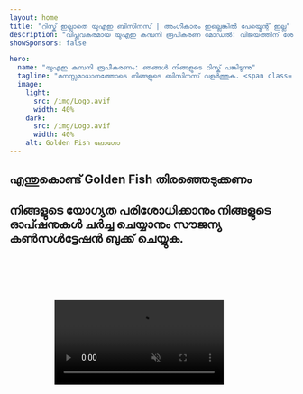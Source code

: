 ```yaml
---
layout: home
title: "റിസ്ക് ഇല്ലാതെ യുഎഇ ബിസിനസ് | അംഗീകാരം ഇല്ലെങ്കിൽ പേയ്മെന്റ് ഇല്ല"
description: "വിപ്ലവകരമായ യുഎഇ കമ്പനി രൂപീകരണ മോഡൽ: വിജയത്തിന് ശേഷം മാത്രം നിങ്ങൾ പണം നൽകുന്നു. 90%+ വിജയ നിരക്കോടെ എല്ലാ ഘട്ടങ്ങളിലും വിദഗ്ധ മാർഗനിർദ്ദേശം."
showSponsors: false

hero:
  name: "യുഎഇ കമ്പനി രൂപീകരണം: ഞങ്ങൾ നിങ്ങളുടെ റിസ്ക് പങ്കിടുന്നു"
  tagline: "മനസ്സമാധാനത്തോടെ നിങ്ങളുടെ ബിസിനസ് വളർത്തുക. <span class='hl'>അംഗീകാരം ലഭിക്കുന്നതുവരെ ഏജന്റ് ഫീസ് ഇല്ല</span>. നിങ്ങൾക്ക് ഫലം ലഭിക്കുന്നതുവരെ ഞങ്ങൾക്ക് പണം ലഭിക്കില്ല."
  image:
    light:
      src: /img/Logo.avif
      width: 40%
    dark:
      src: /img/Logo.avif
      width: 40%
    alt: Golden Fish ലോഗോ
---
```


<FeatureBlock :card="{
  title: 'നിങ്ങളുടെ നേട്ടങ്ങൾ — ഞങ്ങളുടെ ഉത്തരവാദിത്തം',
  details: 'അനുകൂലമായ ബിസിനസ് അന്തരീക്ഷം തേടുന്ന അന്താരാഷ്ട്ര സംരംഭകർക്കും നിക്ഷേപകർക്കും യുഎഇ നിരവധി നേട്ടങ്ങൾ വാഗ്ദാനം ചെയ്യുന്നു. \n\n* കുറഞ്ഞ നികുതി നിരക്കുകൾ: 9% കോർപ്പറേറ്റ് നികുതിയും 5% VAT-യും മാത്രം, വ്യക്തിഗത വരുമാന നികുതി ഇല്ല\n* 100% വിദേശ ഉടമസ്ഥത: പ്രാദേശിക പങ്കാളികൾ ഇല്ലാതെ നിങ്ങളുടെ കമ്പനിയുടെ പൂർണ്ണ നിയന്ത്രണം\n* കറൻസി നിയന്ത്രണങ്ങൾ ഇല്ല: നിയന്ത്രണമില്ലാത്ത ലാഭ വിതരണവും കറൻസി വിനിമയവും\n\n[പൂർണ്ണ ലിസ്റ്റ് കാണുക](/uae-business/company-registration/benefits-problems#benefits-of-doing-business-in-the-uae)',
  link: '/uae-business/company-registration/benefits-problems#benefits-of-doing-business-in-the-uae',
  src: {
    light: '/img/iStock-2051326997.avif',
    dark: '/img/iStock-1448478309.jpg',
    width: '100%'
  },
  inversion: false
}" />

<FeatureBlock :card="{
  title: 'ഞങ്ങൾ ഒരുമിച്ച് നേരിടുന്ന വെല്ലുവിളികൾ',
  details: 'യുഎഇ നിരവധി നേട്ടങ്ങൾ വാഗ്ദാനം ചെയ്യുമ്പോഴും, പ്രവർത്തനങ്ങൾ സ്ഥാപിക്കുമ്പോൾ സാധ്യമായ വെല്ലുവിളികളെക്കുറിച്ച് ബിസിനസുകൾ അറിഞ്ഞിരിക്കണം. \n\n* സങ്കീർണ്ണമായ നിയന്ത്രണ പരിസ്ഥിതി: എമിറേറ്റുകളിലും ഫ്രീ സോണുകളിലും വ്യത്യസ്ത നിയന്ത്രണങ്ങൾ\n* സാമ്പത്തിക സബ്സ്റ്റൻസ് ആവശ്യകതകൾ: ചില പ്രവർത്തനങ്ങൾക്ക് പ്രാദേശിക ജീവനക്കാരും ഭൗതിക ഓഫീസ് സ്ഥലവും ആവശ്യമാണ്\n* ഉയർന്ന പ്രാരംഭ ചെലവുകൾ: രജിസ്ട്രേഷൻ ഫീസ്, രേഖകൾ, നിർബന്ധിത ഓഫീസ് വാടക\n\n[പൂർണ്ണ ലിസ്റ്റ് കാണുക](/uae-business/company-registration/benefits-problems#disadvantages-of-doing-business-in-the-uae)',
  link: '/uae-business/company-registration/benefits-problems#disadvantages-of-doing-business-in-the-uae',
  src: {
    light: '/img/iStock-1299393716.avif',
    dark: '/img/iStock-2149731304.avif',
    width: '100%'
  },
  inversion: true
}" />

<FeatureBlock :card="{
  title: 'പൂർണ്ണ പിന്തുണ: ഓരോ ഘട്ടത്തിലും നിങ്ങളോടൊപ്പം',
  details: '**Free Zone, Offshore, Mainland, Branch** എന്നിവയിൽ കമ്പനികൾ സ്ഥാപിക്കുന്നതിനുള്ള സമ്പൂർണ്ണ മാർഗ്ഗനിർദ്ദേശം. \n\n* Free Zone-ലും Mainland-ലും 100% വിദേശ ഉടമസ്ഥത ലഭ്യമാണ്\n* കുറഞ്ഞ നികുതി നിരക്കുകൾ - 9% കോർപ്പറേറ്റ് നികുതി മാത്രം\n* കറൻസി നിയന്ത്രണങ്ങൾ ഇല്ല - എളുപ്പത്തിലുള്ള മൂലധന വിതരണം\n\n[കൂടുതൽ അറിയുക](/uae-business/company-registration/overview)',
  link: '/uae-business/company-registration/overview',
  src: {
    light: '/video/iStock-1204982076.mp4',
    dark: '/video/iStock-1269162753.mp4',
    width: '100%'
  },
  inversion: false
}" />

<FeatureCards :features="[
  {
    title: 'ബാങ്ക് അക്കൗണ്ട് തുറക്കൽ',
    details: 'യുഎഇയിലെ വിശ്വസനീയമായ ബാങ്കുകളിൽ ബിസിനസ് അല്ലെങ്കിൽ വ്യക്തിഗത **ബാങ്ക് അക്കൗണ്ടുകൾ** എളുപ്പത്തിൽ തുറക്കാം.',
    items: [
      'സർക്കാർ അംഗീകാരങ്ങൾക്കായി എൻഡ്-ടു-എൻഡ് PRO സേവനങ്ങൾ',
      'സമ്പൂർണ്ണ ബാങ്കിംഗ് പാക്കേജ് സെറ്റപ്പ്',
      '96% വിജയ നിരക്ക്'
    ],
    linkText: 'കൂടുതൽ അറിയുക',
    link: '/uae-business/offer/banking/',
    icon: {
      light: '/img/iStock-2153786564.avif',
      dark: '/img/iStock-2166793628.avif',
      alt: 'ബാങ്കിംഗ് സേവനങ്ങൾ'
    }
  },
  {
    title: 'Golden Visa & റെസിഡൻസി',
    details: 'തടസ്സമില്ലാത്ത അപേക്ഷാ പ്രക്രിയയിലൂടെ ദീർഘകാല താമസത്തിനായി യുഎഇ **Golden Visa** നേടുക.',
    items: [
      '**6 മാസം കൂടുമ്പോൾ യുഎഇയിൽ പ്രവേശിക്കേണ്ട ആവശ്യമില്ല**',
      'യോഗ്യതാ വ്യവസ്ഥകൾ നിലനിർത്തുന്നതിലൂടെ പുതുക്കൽ ഓപ്ഷനോടെ 10 വർഷത്തെ സാധുത',
      '92% വിജയ നിരക്ക്'
    ],
    linkText: 'കൂടുതൽ അറിയുക',
    link: '/uae-business/offer/golden-visa/',
    icon: {
      light: '/img/iStock-1312241253.avif',
      dark: '/img/ILONMASKID.webp',
      alt: 'വിസ സേവനങ്ങൾ'
    }
  },
  {
    title: 'ഞങ്ങളുടെ കോർപ്പറേറ്റ് സേവനങ്ങൾ കൂടുതൽ പര്യവേക്ഷണം ചെയ്യുക',
    details: '',
    items: [],
    linkText: 'കൂടുതൽ അറിയുക',
    link: '/uae-business/company-registration/insights/incorporation-steps',
    icon: {
      light: '/img/iStock-473502112.avif',
      dark: '/img/iStock-1160827423.avif',
      alt: 'കൂടുതൽ സേവനങ്ങൾ'
    }
  }
]" />

## എന്തുകൊണ്ട് Golden Fish തിരഞ്ഞെടുക്കണം

<BenefitsList :features="[
  {
    icon: '🏢',
    title: 'പ്രാദേശിക UAE വിദഗ്ധത',
    text: 'ദുബായിലെ സമർപ്പിത വിദഗ്ധർ പ്രക്രിയയുടെ ഓരോ ഘട്ടത്തിലും വിദഗ്ധ മാർഗനിർദ്ദേശം നൽകുന്നു.'
  },
  {
    icon: '📊',
    title: 'തെളിയിക്കപ്പെട്ട വിജയനിരക്ക്',
    text: 'ഞങ്ങളുടെ പ്രീമിയം പ്രോസസ്സിംഗിലൂടെ നൂറുകണക്കിന് വിസകൾ, ബാങ്ക് അക്കൗണ്ടുകൾ, കമ്പനി രജിസ്ട്രേഷനുകൾ എന്നിവയിൽ 90% ലധികം അംഗീകാര നിരക്ക്.'
  },
  {
    icon: '💸',
    title: '**വിജയാധിഷ്ഠിത ഫീസുകൾ**',
    text: '[അംഗീകാരത്തിന് ശേഷം മാത്രം പണമടയ്ക്കുക](/uae-business/benefits/success-based-fees). പൂർണ്ണ സുതാര്യത, മറഞ്ഞിരിക്കുന്ന ചെലവുകളൊന്നുമില്ല.'
  },
]" />

## നിങ്ങളുടെ യോഗ്യത പരിശോധിക്കാനും നിങ്ങളുടെ ഓപ്ഷനുകൾ ചർച്ച ചെയ്യാനും സൗജന്യ കൺസൾട്ടേഷൻ ബുക്ക് ചെയ്യുക.

<video  autoplay muted playsinline style="padding: 80px" >
  <source src="/img/iStock-2185906461.mp4" type="video/mp4">
</video>

<ContactFormModal 
  formName="Golden Visa [offer]" 
  buttonText="സൗജന്യ കൺസൾട്ടേഷൻ നേടുക" 
  categoryLabel="ആവശ്യമായ പിന്തുണാ തലം: *" 
  categoryPlaceholderText="നിങ്ങളുടെ പിന്തുണാ തലം തിരഞ്ഞെടുക്കുക"
  messageLabel="നിങ്ങളുടെ കൺസൾട്ടേഷന് വേണ്ടി ഞങ്ങളെ സഹായിക്കുക (ശുപാർശ ചെയ്യുന്നു)"
  messagePlaceholderText="നിങ്ങളുടെ താൽപ്പര്യങ്ങൾ, കുടുംബാംഗങ്ങൾ, സമയക്രമം, അല്ലെങ്കിൽ പ്രത്യേക ചോദ്യങ്ങൾ എന്നിവയെക്കുറിച്ച് ഞങ്ങളോട് പറയുക"
  :services="[
  'അടിസ്ഥാന — അത്യാവശ്യ രേഖകളും കൺസൾട്ടേഷനുകളും മാത്രം',
  'സ്റ്റാൻഡേർഡ് — പൂർണ്ണ ഡോക്യുമെന്റേഷനും പ്രധാന ഘട്ടങ്ങളിലൂടെയുള്ള മാർഗ്ഗനിർദ്ദേശവും',
  'സമഗ്രം — നിങ്ങളുടെ കുറഞ്ഞ പങ്കാളിത്തത്തോടെയുള്ള പൂർണ്ണ സേവന പ്രക്രിയ മാനേജ്മെന്റ്',
  'കസ്റ്റം — പ്രത്യേക വിശദാംശങ്ങളും പ്രത്യേക ആവശ്യങ്ങളും ചർച്ച ചെയ്യേണ്ടതുണ്ട്',
  ]"/>

<!-- <ImageGrid :images="[
  { src: '/img/ILONMASKID.webp', href: './immigration.md', alt: 'UAE കുടിയേറ്റം' },
  { src: '/img/ILONMASKID.webp', href: './immigration.md', alt: 'UAE കുടിയേറ്റം' },
]"/> -->